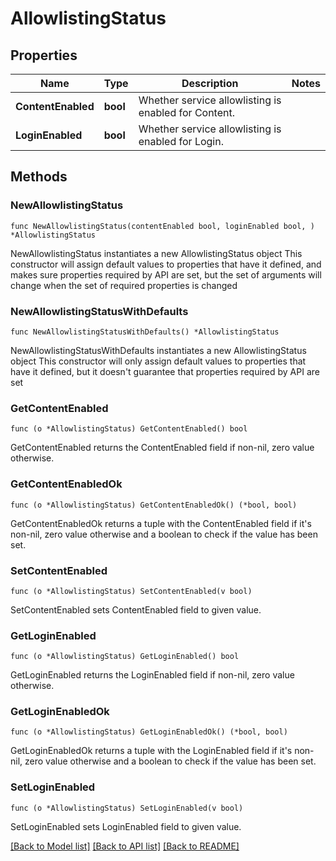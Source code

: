 # AllowlistingStatus

## Properties

Name | Type | Description | Notes
------------ | ------------- | ------------- | -------------
**ContentEnabled** | **bool** | Whether service allowlisting is enabled for Content. | 
**LoginEnabled** | **bool** | Whether service allowlisting is enabled for Login. | 

## Methods

### NewAllowlistingStatus

`func NewAllowlistingStatus(contentEnabled bool, loginEnabled bool, ) *AllowlistingStatus`

NewAllowlistingStatus instantiates a new AllowlistingStatus object
This constructor will assign default values to properties that have it defined,
and makes sure properties required by API are set, but the set of arguments
will change when the set of required properties is changed

### NewAllowlistingStatusWithDefaults

`func NewAllowlistingStatusWithDefaults() *AllowlistingStatus`

NewAllowlistingStatusWithDefaults instantiates a new AllowlistingStatus object
This constructor will only assign default values to properties that have it defined,
but it doesn't guarantee that properties required by API are set

### GetContentEnabled

`func (o *AllowlistingStatus) GetContentEnabled() bool`

GetContentEnabled returns the ContentEnabled field if non-nil, zero value otherwise.

### GetContentEnabledOk

`func (o *AllowlistingStatus) GetContentEnabledOk() (*bool, bool)`

GetContentEnabledOk returns a tuple with the ContentEnabled field if it's non-nil, zero value otherwise
and a boolean to check if the value has been set.

### SetContentEnabled

`func (o *AllowlistingStatus) SetContentEnabled(v bool)`

SetContentEnabled sets ContentEnabled field to given value.


### GetLoginEnabled

`func (o *AllowlistingStatus) GetLoginEnabled() bool`

GetLoginEnabled returns the LoginEnabled field if non-nil, zero value otherwise.

### GetLoginEnabledOk

`func (o *AllowlistingStatus) GetLoginEnabledOk() (*bool, bool)`

GetLoginEnabledOk returns a tuple with the LoginEnabled field if it's non-nil, zero value otherwise
and a boolean to check if the value has been set.

### SetLoginEnabled

`func (o *AllowlistingStatus) SetLoginEnabled(v bool)`

SetLoginEnabled sets LoginEnabled field to given value.



[[Back to Model list]](../README.md#documentation-for-models) [[Back to API list]](../README.md#documentation-for-api-endpoints) [[Back to README]](../README.md)


